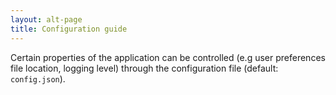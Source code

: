 ```yaml
---
layout: alt-page
title: Configuration guide
---
```


Certain properties of the application can be controlled (e.g user preferences file location, logging level) through the configuration file (default: `config.json`).
